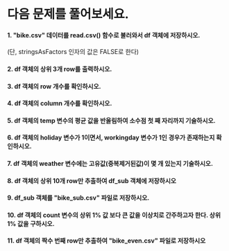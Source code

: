 # 다음 문제를 풀어보세요.

#### 1. "bike.csv" 데이터를 read.csv() 함수로 불러와서 df 객체에 저장하시오.
(단, stringsAsFactors 인자의 값은 FALSE로 한다)

#### 2. df 객체의 상위 3개 row를 출력하시오.

#### 3. df 객체의 row 개수를 확인하시오.

#### 4. df 객체의 column 개수를 확인하시오.

#### 5. df 객체의 temp 변수의 평균 값을 반올림하여 소수점 첫 째 자리까지 기술하시오.

#### 6. df 객체의 holiday 변수가 1이면서, workingday 변수가 1인 경우가 존재하는지 확인하시오.

#### 7. df 객체의 weather 변수에는 고유값(중복제거된값)이 몇 개 있는지 기술하시오.

#### 8. df 객체의 상위 10개 row만 추출하여 df_sub 객체에 저장하시오

#### 9. df_sub 객체를 "bike_sub.csv" 파일로 저장하시오.

#### 10. df 객체의 count 변수의 상위 1% 값 보다 큰 값을 이상치로 간주하고자 한다. 상위 1% 값을 구하시오.

#### 11. df 객체의 짝수 번째 row만 추출하여 "bike_even.csv" 파일로 저장하시오


